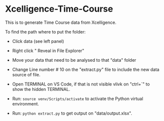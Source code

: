 # Xcelligence-Time-Course
This is to generate Time Course data from Xcelligence.

To find the path where to put the folder:

- Click data (see left panel)

- Right click " Reveal in File Explorer" 

- Move your data that need to be analysed to that "data" folder

- Change Line number # 10 on the "extract.py" file to include the new data source of file.

- Open TERMINAL on VS Code, if that is not visible vlivk on "ctrl+`" to show the hidden TERMINAL.

- Run: `source venv/Scripts/activate` to activate the Python virtual environment.

- Run: `python extract.py` to get output on "data/output.xlsx".



